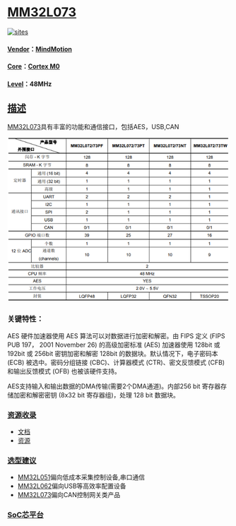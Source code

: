 ﻿# [MM32L073](https://github.com/SoCXin/MM32L073)

[![sites](http://182.61.61.133/link/resources/SoC.png)](http://www.SoC.Xin)

#### [Vendor](https://github.com/SoCXin/Vendor)：[MindMotion](http://www.mm32.com.cn/)
#### [Core](https://github.com/SoCXin/Cortex)：[Cortex M0](https://github.com/SoCXin/CM0)
#### [Level](https://github.com/SoCXin/Level)：48MHz

## [描述](https://github.com/SoCXin/MM32L073/wiki)

[MM32L073](https://github.com/SoCXin/MM32L073)具有丰富的功能和通信接口，包括AES，USB,CAN

[![sites](docs/MM32L073.png)](https://github.com/SoCXin/MM32L073)

### 关键特性：

AES 硬件加速器使用 AES 算法可以对数据进行加密和解密。由 FIPS 定义 (FIPS PUB 197， 2001 November 26) 的高级加密标准 (AES) 加速器使用 128bit 或 192bit 或 256bit 密钥加密和解密 128bit 的数据块。默认情况下，电子密码本 (ECB) 被选中。密码分组链接 (CBC)、计算器模式 (CTR)、密文反馈模式 (CFB) 和输出反馈模式 (OFB) 也被该硬件支持。

AES支持输入和输出数据的DMA传输(需要2个DMA通道)。内部256 bit 寄存器存储加密和解密密钥 (8x32 bit 寄存器组)，处理 128 bit 数据块。

### [资源收录](https://github.com/SoCXin/MM32L073)

* [文档](docs/)
* [资源](src/)

### [选型建议](https://github.com/SoCXin)

* [MM32L051](https://github.com/SoCXin/MM32L051)偏向低成本采集控制设备,串口通信
* [MM32L062](https://github.com/SoCXin/MM32L062)偏向USB等高效率配置设备
* [MM32L073](https://github.com/SoCXin/MM32L073)偏向CAN控制网关类产品

###  [SoC芯平台](http://www.SoC.Xin)

